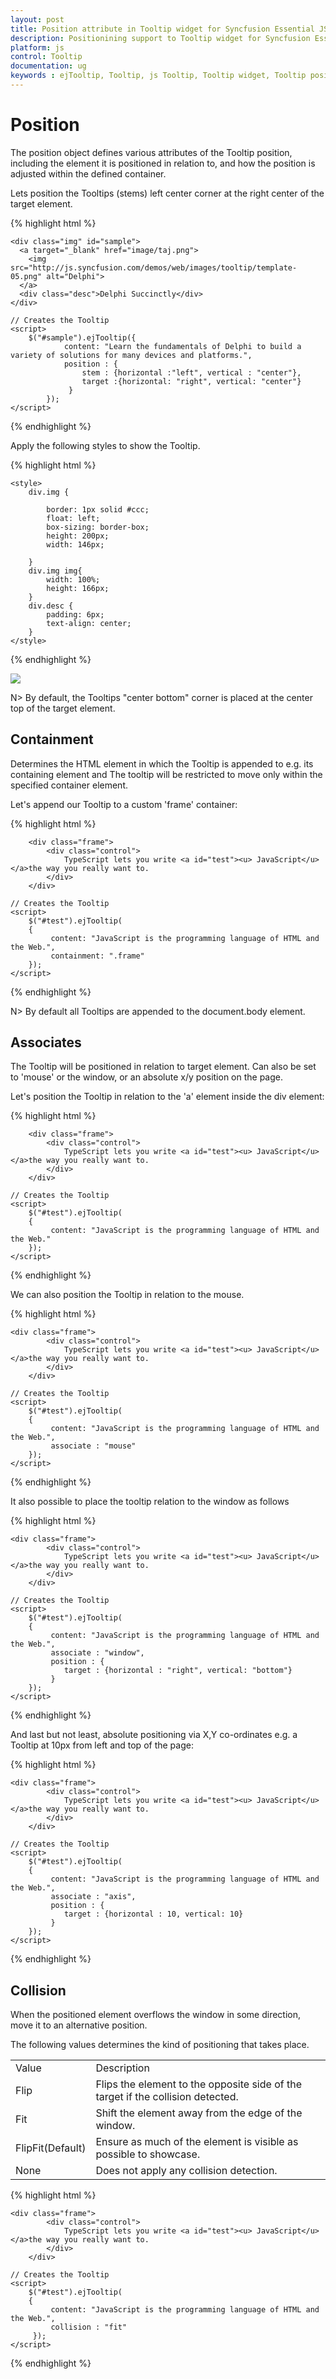 ```yaml
---
layout: post
title: Position attribute in Tooltip widget for Syncfusion Essential JS
description: Positionining support to Tooltip widget for Syncfusion Essential JS
platform: js
control: Tooltip
documentation: ug
keywords : ejTooltip, Tooltip, js Tooltip, Tooltip widget, Tooltip position, Tooltip collision
---
```


# Position

The position object defines various attributes of the Tooltip position, including the element it is positioned in relation to, and how the position is adjusted within the defined container.

Lets position the Tooltips (stems) left center corner at the right center of the target element.

{% highlight html %}
 
    <div class="img" id="sample">
	  <a target="_blank" href="image/taj.png">
		<img src="http://js.syncfusion.com/demos/web/images/tooltip/template-05.png" alt="Delphi">
	  </a>
	  <div class="desc">Delphi Succinctly</div>
	</div>
 
    // Creates the Tooltip
    <script>
        $("#sample").ejTooltip({
                content: "Learn the fundamentals of Delphi to build a variety of solutions for many devices and platforms.",
				position : {
					stem : {horizontal :"left", vertical : "center"},
					target :{horizontal: "right", vertical: "center"}
				 }
            });
    </script>
    
{% endhighlight %}

Apply the following styles to show the Tooltip.

{% highlight html %}

    <style>
        div.img {
			
		    border: 1px solid #ccc;
			float: left;
			box-sizing: border-box;
			height: 200px;
			width: 146px;
		
		}
		div.img img{
			width: 100%;
			height: 166px;
		}
		div.desc {
			padding: 6px;
			text-align: center;
		}
    </style>
    
{% endhighlight %}

![](Position_images/position.png)

N> By default, the Tooltips "center bottom" corner is placed at the center top of the target element.

## Containment 

Determines the HTML element in which the Tooltip is appended to e.g. its containing element and The tooltip will be restricted to move only within the specified container element.

Let's append our Tooltip to a custom 'frame' container:

{% highlight html %}
 
     	<div class="frame">
    	    <div class="control">
    	        TypeScript lets you write <a id="test"><u> JavaScript</u> </a>the way you really want to.
    	    </div>
    	</div>
 
    // Creates the Tooltip
    <script>
        $("#test").ejTooltip(
		{
		     content: "JavaScript is the programming language of HTML and the Web.",
             containment: ".frame"
		});
    </script>
    
{% endhighlight %}

N> By default all Tooltips are appended to the document.body element.

## Associates 

 The Tooltip will be positioned in relation to target element. Can also be set to 'mouse' or the window, or an absolute x/y position on the page.
 
 Let's position the Tooltip in relation to the 'a' element inside the div element:
 
 {% highlight html %}
 
     	<div class="frame">
    	    <div class="control">
    	        TypeScript lets you write <a id="test"><u> JavaScript</u> </a>the way you really want to.
    	    </div>
    	</div>
 
    // Creates the Tooltip
    <script>
        $("#test").ejTooltip(
		{
		     content: "JavaScript is the programming language of HTML and the Web."
		});
    </script>
    
{% endhighlight %}
 
We can also position the Tooltip in relation to the mouse.
 
 {% highlight html %}
 
    <div class="frame">
    	    <div class="control">
    	        TypeScript lets you write <a id="test"><u> JavaScript</u> </a>the way you really want to.
    	    </div>
    	</div>
 
    // Creates the Tooltip
    <script>
        $("#test").ejTooltip(
		{
		     content: "JavaScript is the programming language of HTML and the Web.",
             associate : "mouse"
		});
    </script>
    
{% endhighlight %}

It also possible to place the tooltip relation to the window as follows

{% highlight html %}
 
    <div class="frame">
    	    <div class="control">
    	        TypeScript lets you write <a id="test"><u> JavaScript</u> </a>the way you really want to.
    	    </div>
    	</div>
 
    // Creates the Tooltip
    <script>
        $("#test").ejTooltip(
		{
		     content: "JavaScript is the programming language of HTML and the Web.",
             associate : "window",
			 position : {
				target : {horizontal : "right", vertical: "bottom"}
			 }
		});
    </script>
    
{% endhighlight %}
    
And last but not least, absolute positioning via X,Y co-ordinates e.g. a Tooltip at 10px from left and top of the page:

{% highlight html %}
 
    <div class="frame">
    	    <div class="control">
    	        TypeScript lets you write <a id="test"><u> JavaScript</u> </a>the way you really want to.
    	    </div>
    	</div>
 
    // Creates the Tooltip
    <script>
        $("#test").ejTooltip(
		{
		     content: "JavaScript is the programming language of HTML and the Web.",
             associate : "axis",
			 position : {
				target : {horizontal : 10, vertical: 10}
			 }
		});
    </script>
    
{% endhighlight %}

## Collision 

When the positioned element overflows the window in some direction, move it to an alternative position. 

The following values determines the kind of positioning that takes place.

<table>
<tr>
<td>
Value<br/></td><td>
Description<br/></td></tr>
<tr>
<td>
Flip<br/></td><td>
Flips the element to the opposite side of the target if the collision detected.<br/></td></tr>
<tr>
<td>
Fit<br/></td><td>
Shift the element away from the edge of the window.<br/></td></tr>
<tr>
<td>
FlipFit(Default)<br/></td><td>
Ensure as much of the element is visible as possible to showcase.<br/></td></tr>
<tr>
<td>
None<br/></td><td>
Does not apply any collision detection.<br/></td></tr>
</table>

{% highlight html %}
 
    <div class="frame">
    	    <div class="control">
    	        TypeScript lets you write <a id="test"><u> JavaScript</u> </a>the way you really want to.
    	    </div>
    	</div>
 
    // Creates the Tooltip
    <script>
        $("#test").ejTooltip(
		{
		     content: "JavaScript is the programming language of HTML and the Web.",
             collision : "fit"
         });
    </script>
    
{% endhighlight %}